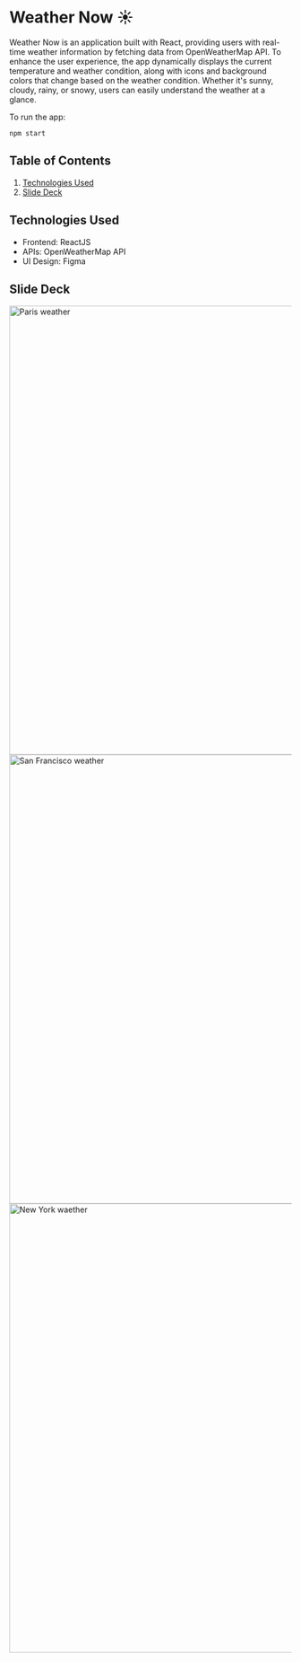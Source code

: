 # Weather Now ☀️
Weather Now is an application built with React, providing users with real-time weather information by fetching data from OpenWeatherMap API. To enhance the user experience, the app dynamically displays the current temperature and weather condition, along with icons and background colors that change based on the weather condition. Whether it's sunny, cloudy, rainy, or snowy, users can easily understand the weather at a glance. 

To run the app:
```
npm start
```


## Table of Contents

1. [Technologies Used](#technologies-used)
2. [Slide Deck](#slide-deck)

## Technologies Used
- Frontend: ReactJS
- APIs: OpenWeatherMap API
- UI Design: Figma

## Slide Deck
<img width="800" alt="Paris weather" src="https://github.com/victoria-vu/React-Weather-App/assets/120001666/6b96a75f-ad8e-426e-8728-5e2f690acd4d">

<img width="800" alt="San Francisco weather" src="https://github.com/victoria-vu/React-Weather-App/assets/120001666/8cf68c71-c47f-427f-b643-84a8192cd58e">

<img width="800" alt="New York waether" src="https://github.com/victoria-vu/React-Weather-App/assets/120001666/12204263-8121-4fb0-8108-4b25ae945888">
